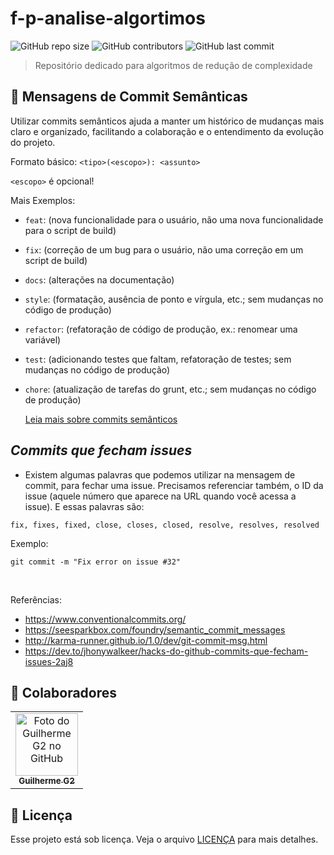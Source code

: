 # f-p-analise-algortimos

![GitHub repo size](https://img.shields.io/github/repo-size/yG2y/f-p-analise-algortimos?style=for-the-badge)
![GitHub contributors](https://img.shields.io/github/contributors/yG2y/f-p-analise-algortimos?style=for-the-badge)
![GitHub last commit](https://img.shields.io/github/last-commit/yG2y/f-p-analise-algortimos?style=for-the-badge)

> Repositório dedicado para algoritmos de redução de complexidade

## 📜 Mensagens de Commit Semânticas

Utilizar commits semânticos ajuda a manter um histórico de mudanças mais claro e organizado, facilitando a colaboração e o entendimento da evolução do projeto.

Formato básico: `<tipo>(<escopo>): <assunto>`

`<escopo>` é opcional!

Mais Exemplos:

- `feat`: (nova funcionalidade para o usuário, não uma nova funcionalidade para o script de build)
- `fix`: (correção de um bug para o usuário, não uma correção em um script de build)
- `docs`: (alterações na documentação)
- `style`: (formatação, ausência de ponto e vírgula, etc.; sem mudanças no código de produção)
- `refactor`: (refatoração de código de produção, ex.: renomear uma variável)
- `test`: (adicionando testes que faltam, refatoração de testes; sem mudanças no código de produção)
- `chore`: (atualização de tarefas do grunt, etc.; sem mudanças no código de produção)

  [Leia mais sobre commits semânticos](https://www.conventionalcommits.org/)

## *Commits que fecham issues*

- Existem algumas palavras que podemos utilizar na mensagem de commit, para fechar uma issue. Precisamos referenciar também, o ID da issue (aquele número que aparece na URL quando você acessa a issue). E essas palavras são:
```
fix, fixes, fixed, close, closes, closed, resolve, resolves, resolved
```

Exemplo:
```
git commit -m "Fix error on issue #32"
```
<br>

Referências:

- https://www.conventionalcommits.org/
- https://seesparkbox.com/foundry/semantic_commit_messages
- http://karma-runner.github.io/1.0/dev/git-commit-msg.html
- https://dev.to/jhonywalkeer/hacks-do-github-commits-que-fecham-issues-2aj8


## 🤝 Colaboradores

<table>
  <tr>
    <td align="center">
      <a href="https://github.com/yG2y" title="Perfil Guilherme G2">
        <img src="https://avatars.githubusercontent.com/u/89223673?v=4" width="100px;" alt="Foto do Guilherme G2 no GitHub"/><br>
        <sub>
          <b>Guilherme G2</b>
        </sub>
      </a>
    </td>
  </tr>
</table>

## 📝 Licença

Esse projeto está sob licença. Veja o arquivo [LICENÇA](LICENSE) para mais detalhes.
